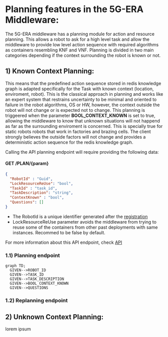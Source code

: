 
# Planning features in the 5G-ERA Middleware:

The 5G-ERA middleware has a planning module for action and resource planning. This allows a robot to ask for a high level task and allow the middleware to provide low level action sequence with required algorithms as containers resembling KNF and VNF. Planning is divided in two main categories depending if the context surrounding the robot is known or not.

## 1) Known Context Planning:

This means that the predefined action sequence stored in redis knowledge graph is adapted specifically for the Task with known context (location, enviroment, robot). This is the classical approach in planning and works like an expert system that restrains uncertainty to be minimal and oriented to failure in the robot algorithms, OS or HW, however, the context outside the robot will not change or is expected not to change. This planning is triggeered when the parameter **BOOL_CONTEXT_KNOWN** is set to true, allowing the middleware to know that unknown situations will not happend as far as the surrounding enviroment is concerned. This is specially true for static robots robots that work in factories and brazing cells. The client strongly believes the outside factors will not change and provides a deterministic action sequence for the redis knowledge graph.

Calling the API planning endpoint will require providing the following data:

#### GET /PLAN/{param}
```json
{
  "RobotId" : "Guid",
  "LockResourceReUse": "bool",
  "TaskId" : "task_id",
  "TaskDescription": "string",
  "ContextKnown" : "bool",
  "Questions": []
}
```

* The RobotId is a unique identifier generated after the [registration](https://github.com/5G-ERA/middleware/blob/main/docs/1_Middleware/3_Architecture/Gateway/ProposedInterface.md)
* LockResourceReUse parameter avoids the middleware from trying to reuse some of the containers from other past deployments with same instances. Recommed to be false by default.

For more information about this API endpoint, check [API](https://github.com/5G-ERA/middleware/)

### 1.1) Planning endpoint

```mermaid
graph TD;
  GIVEN-->ROBOT_ID
  GIVEN-->TASK_ID
  GIVEN-->TASK_DESCRIPTION
  GIVEN-->BOOL_CONTEXT_KNOWN
  GIVEN-->QUESTIONS
```

### 1.2) Replanning endpoint

## 2) Unknown Context Planning:

lorem ipsum


